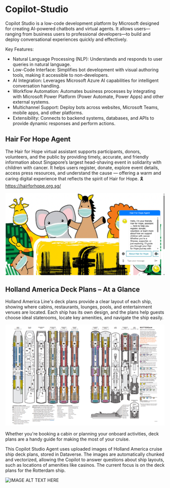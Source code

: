 # Copilot-Studio
Copilot Studio is a low-code development platform by Microsoft designed for creating AI-powered chatbots and virtual agents. It allows users—ranging from business users to professional developers—to build and deploy conversational experiences quickly and effectively.

Key Features:
- Natural Language Processing (NLP): Understands and responds to user queries in natural language.
- Low-Code Interface: Simplifies bot development with visual authoring tools, making it accessible to non-developers.
- AI Integration: Leverages Microsoft Azure AI capabilities for intelligent conversation handling.
- Workflow Automation: Automates business processes by integrating with Microsoft Power Platform (Power Automate, Power Apps) and other external systems.
- Multichannel Support: Deploy bots across websites, Microsoft Teams, mobile apps, and other platforms.
- Extensibility: Connects to backend systems, databases, and APIs to provide dynamic responses and perform actions.

## Hair For Hope Agent
The Hair for Hope virtual assistant supports participants, donors, volunteers, and the public by providing timely, accurate, and friendly information about Singapore’s largest head-shaving event in solidarity with children with cancer. It helps users register, donate, explore event details, access press resources, and understand the cause — offering a warm and caring digital experience that reflects the spirit of Hair for Hope. 🎗️ https://hairforhope.org.sg/

 ![Alt Text](https://github.com/bacdillon/Copilot-Studio-Agents/blob/main/Hair%20For%20Hope%20Agent/img/main.png)

 ## Holland America Deck Plans – At a Glance
Holland America Line's deck plans provide a clear layout of each ship, showing where cabins, restaurants, lounges, pools, and entertainment venues are located. Each ship has its own design, and the plans help guests choose ideal staterooms, locate key amenities, and navigate the ship easily.

 ![IMAGE ALT TEXT HERE](https://github.com/bacdillon/Copilot-Studio/blob/main/Holland%20America%20Deck%20Plans/Rotterdam.png)

Whether you're booking a cabin or planning your onboard activities, deck plans are a handy guide for making the most of your cruise.

This Copilot Studio Agent uses uploaded images of Holland America cruise ship deck plans, stored in Dataverse. The images are automatically chunked and vectorized, allowing the Copilot to answer questions about ship layouts, such as locations of amenities like casinos. The current focus is on the deck plans for the Rotterdam ship.

![IMAGE ALT TEXT HERE](https://github.com/bacdillon/Copilot-Studio/blob/main/Holland%20America%20Deck%20Plans/Holland%20America%20Deck%20Plans%20Recording.gif)
